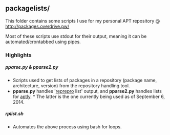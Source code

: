## packagelists/

This folder contains some scripts I use for my personal APT repository @ http://packages.overdrive.pw/

Most of these scripts use stdout for their output, meaning it can be automated/crontabbed using pipes.

### Highlights
##### pparse.py & pparse2.py
 * Scripts used to get lists of packages in a repository (package name, architecture, version) from the repository handling tool. 
 * **pparse.py** handles '[reprepro](//mirrorer.alioth.debian.org/) list' output, and **pparse2.py** handles lists for [aptly](http://www.aptly.info/). * The latter is the one currently being used as of September 6, 2014.
##### rplist.sh
 * Automates the above process using bash for loops.
 